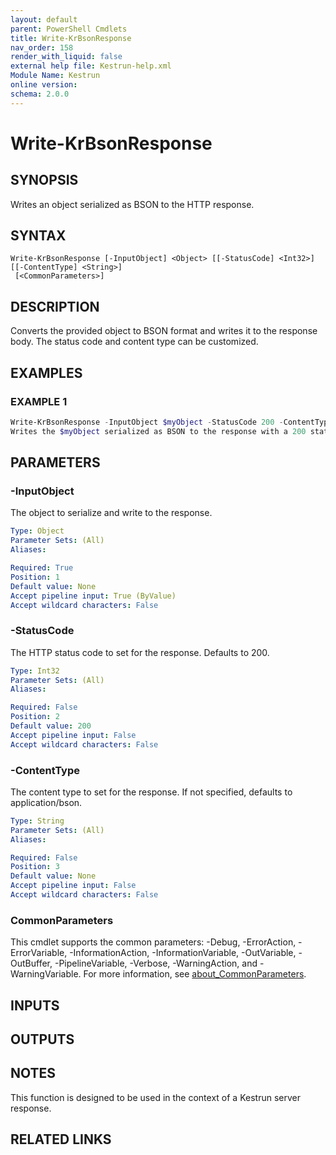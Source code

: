 ```yaml
---
layout: default
parent: PowerShell Cmdlets
title: Write-KrBsonResponse
nav_order: 158
render_with_liquid: false
external help file: Kestrun-help.xml
Module Name: Kestrun
online version:
schema: 2.0.0
---
```


# Write-KrBsonResponse

## SYNOPSIS
Writes an object serialized as BSON to the HTTP response.

## SYNTAX

```
Write-KrBsonResponse [-InputObject] <Object> [[-StatusCode] <Int32>] [[-ContentType] <String>]
 [<CommonParameters>]
```

## DESCRIPTION
Converts the provided object to BSON format and writes it to the response body.
The status code and content type can be customized.

## EXAMPLES

### EXAMPLE 1
```powershell
Write-KrBsonResponse -InputObject $myObject -StatusCode 200 -ContentType "application/bson"
Writes the $myObject serialized as BSON to the response with a 200 status code and content type "application/bson".
```

## PARAMETERS

### -InputObject
The object to serialize and write to the response.

```yaml
Type: Object
Parameter Sets: (All)
Aliases:

Required: True
Position: 1
Default value: None
Accept pipeline input: True (ByValue)
Accept wildcard characters: False
```

### -StatusCode
The HTTP status code to set for the response.
Defaults to 200.

```yaml
Type: Int32
Parameter Sets: (All)
Aliases:

Required: False
Position: 2
Default value: 200
Accept pipeline input: False
Accept wildcard characters: False
```

### -ContentType
The content type to set for the response.
If not specified, defaults to application/bson.

```yaml
Type: String
Parameter Sets: (All)
Aliases:

Required: False
Position: 3
Default value: None
Accept pipeline input: False
Accept wildcard characters: False
```

### CommonParameters
This cmdlet supports the common parameters: -Debug, -ErrorAction, -ErrorVariable, -InformationAction, -InformationVariable, -OutVariable, -OutBuffer, -PipelineVariable, -Verbose, -WarningAction, and -WarningVariable. For more information, see [about_CommonParameters](http://go.microsoft.com/fwlink/?LinkID=113216).

## INPUTS

## OUTPUTS

## NOTES
This function is designed to be used in the context of a Kestrun server response.

## RELATED LINKS
